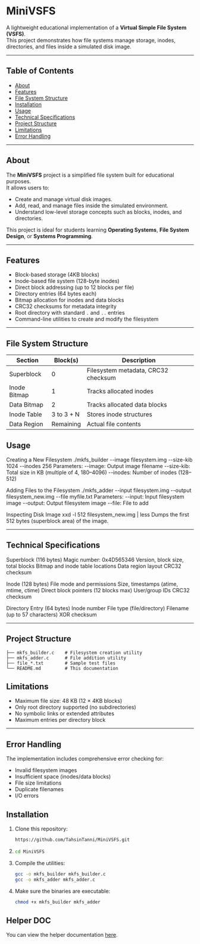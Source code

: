 # MiniVSFS

A lightweight educational implementation of a **Virtual Simple File System (VSFS)**.  
This project demonstrates how file systems manage storage, inodes, directories, and files inside a simulated disk image.

---

## Table of Contents
- [About](#about)
- [Features](#features)
- [File System Structure](#file-system-structure)
- [Installation](#installation)
- [Usage](#usage)
- [Technical Specifications](#technical-specifications)
- [Project Structure](#project-structure)
- [Limitations](#limitations)
- [Error Handling](#error-handling)
---

## About
The **MiniVSFS** project is a simplified file system built for educational purposes.  
It allows users to:
- Create and manage virtual disk images.
- Add, read, and manage files inside the simulated environment.
- Understand low-level storage concepts such as blocks, inodes, and directories.

This project is ideal for students learning **Operating Systems**, **File System Design**, or **Systems Programming**.

---

## Features
- Block-based storage (4KB blocks)
- Inode-based file system (128-byte inodes)
- Direct block addressing (up to 12 blocks per file)
- Directory entries (64 bytes each)
- Bitmap allocation for inodes and data blocks
- CRC32 checksums for metadata integrity
- Root directory with standard `.` and `..` entries
- Command-line utilities to create and modify the filesystem

---

## File System Structure

| Section        | Block(s)       | Description                        |
|----------------|---------------|------------------------------------|
| Superblock     | 0             | Filesystem metadata, CRC32 checksum|
| Inode Bitmap   | 1             | Tracks allocated inodes            |
| Data Bitmap    | 2             | Tracks allocated data blocks       |
| Inode Table    | 3 to 3 + N    | Stores inode structures            |
| Data Region    | Remaining     | Actual file contents               |


## Usage

Creating a New Filesystem
./mkfs_builder --image filesystem.img --size-kib 1024 --inodes 256
Parameters:
--image: Output image filename
--size-kib: Total size in KB (multiple of 4, 180–4096)
--inodes: Number of inodes (128–512)

Adding Files to the Filesystem
./mkfs_adder --input filesystem.img --output filesystem_new.img --file myfile.txt
Parameters:
--input: Input filesystem image
--output: Output filesystem image
--file: File to add

Inspecting Disk Image
xxd -l 512 filesystem_new.img | less
Dumps the first 512 bytes (superblock area) of the image.

---

## Technical Specifications

Superblock (116 bytes)
Magic number: 0x4D565346
Version, block size, total blocks
Bitmap and inode table locations
Data region layout
CRC32 checksum

Inode (128 bytes)
File mode and permissions
Size, timestamps (atime, mtime, ctime)
Direct block pointers (12 blocks max)
User/group IDs
CRC32 checksum

Directory Entry (64 bytes)
Inode number
File type (file/directory)
Filename (up to 57 characters)
XOR checksum

---
## Project Structure

```
├── mkfs_builder.c    # Filesystem creation utility
├── mkfs_adder.c      # File addition utility
├── file_*.txt        # Sample test files
└── README.md         # This documentation
```


## Limitations

- Maximum file size: 48 KB (12 × 4KB blocks)
- Only root directory supported (no subdirectories)
- No symbolic links or extended attributes
- Maximum entries per directory block

---

## Error Handling

The implementation includes comprehensive error checking for:

- Invalid filesystem images
- Insufficient space (inodes/data blocks)
- File size limitations
- Duplicate filenames
- I/O errors

## Installation

1. Clone this repository:
   ```bash
   https://github.com/TahsinTanni/MiniVSFS.git
   ```

3. ```bash
   cd MiniVSFS
   ```

4. Compile the utilities:
   ```bash
   gcc -o mkfs_builder mkfs_builder.c
   gcc -o mkfs_adder mkfs_adder.c
   ```

6. Make sure the binaries are executable:
   ```bash
   chmod +x mkfs_builder mkfs_adder
   ```

## Helper DOC

You can view the helper documentation [here](https://docs.google.com/document/d/1TKeNfHOCvLOceYXpUFmnTPE4n6Zna1RU2-40olV_XSs/edit?tab=t.2t18mw9qpgw1).

